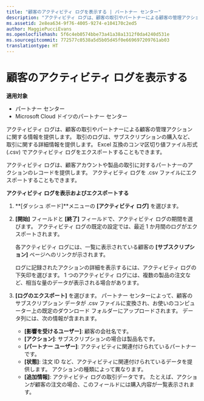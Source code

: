 ```yaml
---
title: "顧客のアクティビティ ログを表示する | パートナー センター"
description: "アクティビティ ログは、顧客の取引やパートナーによる顧客の管理アクションに関する情報を提供します。"
ms.assetid: 2e8ea634-9f76-4005-9274-e104170c2ed5
author: MaggiePucciEvans
ms.openlocfilehash: 5f6c4eb0574bbe73a41a38a1312f0da4240d531e
ms.sourcegitcommit: 772577c0538a5d5b05d45f0e669697209761ab03
translationtype: HT
---
```

# <a name="view-customer-activity-logs"></a>顧客のアクティビティ ログを表示する

**適用対象**

-  パートナー センター
-  Microsoft Cloud ドイツのパートナー センター

アクティビティ ログは、顧客の取引やパートナーによる顧客の管理アクションに関する情報を提供します。 取引のログは、サブスクリプションの購入など、取引に関する詳細情報を提供します。 Excel 互換のコンマ区切り値ファイル形式 (.csv) でアクティビティ ログをエクスポートすることもできます。

アクティビティ ログは、顧客アカウントや製品の取引に対するパートナーのアクションのレコードを提供します。 アクティビティ ログを .csv ファイルにエクスポートすることもできます。

**アクティビティ ログを表示およびエクスポートする**

1.  **[ダッシュ ボード]**メニューの **[アクティビティ ログ]** を選びます。
2.  **[開始]** フィールドと **[終了]** フィールドで、アクティビティ ログの期間を選びます。 アクティビティ ログの既定の設定では、最近 1 か月間のログがエクスポートされます。

    各アクティビティ ログには、一覧に表示されている顧客の **[サブスクリプション]** ページへのリンクが示されます。

    ログに記録されたアクションの詳細を表示するには、アクティビティ ログの下矢印を選びます。 1 つのアクティビティ ログには、複数の製品の注文など、相当な量のデータが表示される場合があります。

3.  **[ログのエクスポート]** を選びます。 パートナー センターによって、顧客のサブスクリプション データが .csv ファイルに変換され、お使いのコンピューター上の既定のダウンロード フォルダーにアップロードされます。 データ列には、次の情報が含まれます。
    -   **[影響を受けるユーザー]**: 顧客の会社名です。
    -   **[アクション]**: サブスクリプションの場合は製品名です。
    -   **[パートナー ユーザー]**: アクティビティに関連付けられているパートナーです。
    -   **[状態]**: 注文 ID など、アクティビティに関連付けられているデータを提供します。 アクションの種類によって異なります。
    -   **[追加情報]**: アクティビティ ログの取引データです。 たとえば、アクションが顧客の注文の場合、このフィールドには購入内容が一覧表示されます。

 

 



